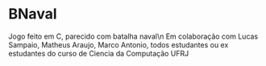 # BNaval
Jogo feito em C, parecido com batalha naval\n
Em colaboração com Lucas Sampaio, Matheus Araujo, Marco Antonio, todos estudantes ou ex estudantes do curso de Ciencia da Computação UFRJ
